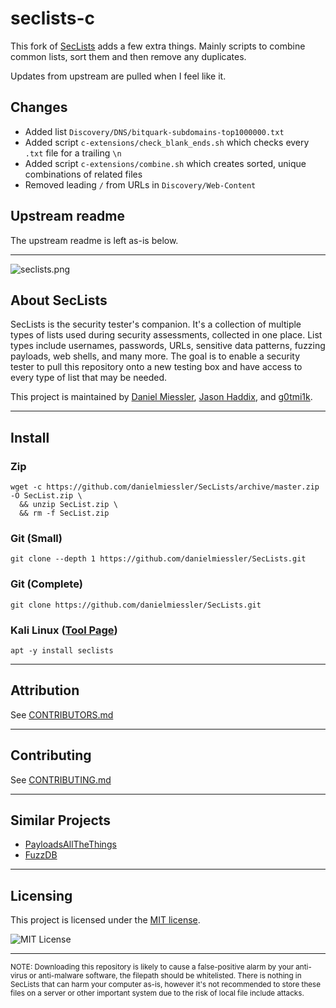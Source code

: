 # seclists-c

This fork of [SecLists](https://github.com/danielmiessler/SecLists/) adds a few extra things. Mainly scripts to combine common lists, sort them and then remove any duplicates.

Updates from upstream are pulled when I feel like it.

## Changes

- Added list `Discovery/DNS/bitquark-subdomains-top1000000.txt`
- Added script `c-extensions/check_blank_ends.sh` which checks every `.txt` file for a trailing `\n`
- Added script `c-extensions/combine.sh` which creates sorted, unique combinations of related files
- Removed leading `/` from URLs in `Discovery/Web-Content`

## Upstream readme

The upstream readme is left as-is below.

---

![seclists.png](https://danielmiessler.com/images/seclists-long.png "seclists.png")

## About SecLists

SecLists is the security tester's companion. It's a collection of multiple types of lists used during security assessments, collected in one place. List types include usernames, passwords, URLs, sensitive data patterns, fuzzing payloads, web shells, and many more. The goal is to enable a security tester to pull this repository onto a new testing box and have access to every type of list that may be needed.

This project is maintained by [Daniel Miessler](https://danielmiessler.com/), [Jason Haddix](https://twitter.com/Jhaddix), and [g0tmi1k](https://blog.g0tmi1k.com/).

---

## Install

### Zip

```console
wget -c https://github.com/danielmiessler/SecLists/archive/master.zip -O SecList.zip \
  && unzip SecList.zip \
  && rm -f SecList.zip
```

### Git (Small)

```console
git clone --depth 1 https://github.com/danielmiessler/SecLists.git
```

### Git (Complete)

```console
git clone https://github.com/danielmiessler/SecLists.git
```

### Kali Linux ([Tool Page](https://tools.kali.org/password-attacks/seclists))

```console
apt -y install seclists
```

---

## Attribution

See [CONTRIBUTORS.md](CONTRIBUTORS.md)

---

## Contributing

See [CONTRIBUTING.md](CONTRIBUTING.md)

---

## Similar Projects

- [PayloadsAllTheThings](https://github.com/swisskyrepo/PayloadsAllTheThings)
- [FuzzDB](https://github.com/fuzzdb-project/fuzzdb)

---

## Licensing

This project is licensed under the [MIT license](LICENSE).

![MIT License](https://danielmiessler.com/images/mitlicense.png)

---

<sup>NOTE: Downloading this repository is likely to cause a false-positive alarm by your anti-virus or anti-malware software, the filepath should be whitelisted. There is nothing in SecLists that can harm your computer as-is, however it's not recommended to store these files on a server or other important system due to the risk of local file include attacks.</sup>
